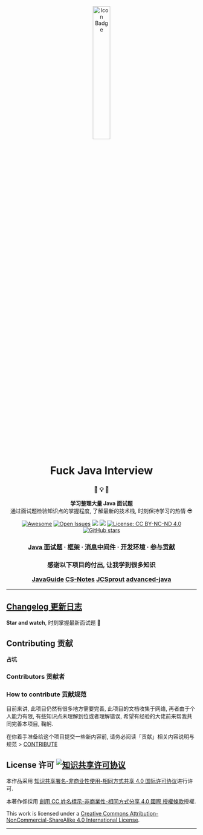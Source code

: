 <div align="center"><img src="https://github.com/dong4j/java-interview/blob/master/docs/.vuepress/public/hero.png" alt="Icon Badge" width="30%" /></div>

<h1 align="center">Fuck Java Interview</h1>

<h3 align="center">🍳  💡  🎉</h3>

<p align="center">
<strong>学习整理大量 Java 面试题</strong>
<br />
通过面试题检验知识点的掌握程度, 了解最新的技术栈, 时刻保持学习的热情 😎
</p>

<div align="center">

[![Awesome](https://cdn.rawgit.com/sindresorhus/awesome/d7305f38d29fed78fa85652e3a63e154dd8e8829/media/badge.svg)](https://github.com/sindresorhus/awesome) 
[![Open Issues](http://githubbadges.herokuapp.com/boennemann/badges/issues.svg?style=flat)](https://github.com/dong4j/java-interview/issues) 
![](https://img.shields.io/github/last-commit/dong4j/java-interview.svg) ![](https://img.shields.io/github/repo-size/dong4j/java-interview.svg) 
[![License: CC BY-NC-ND 4.0](https://img.shields.io/badge/License-CC%20BY--NC--SA%204.0-03A9F4.svg)](http://creativecommons.org/licenses/by-nc-nd/4.0/)
[![GitHub stars](https://img.shields.io/github/stars/dong4j/java-interview.svg?style=social)](https://github.com/dong4j/java-interview)

</div>

<h3 align="center">
    <a href="./docs/java/se/README.md">Java 面试题</a>
    <span> · </span>
    <a href="./docs/framework/README.md">框架</a>
    <span> · </span>
    <a href="./docs/mq/README.md">消息中间件</a>
    <span> · </span>
    <a href="./docs/dev-env/README.md">开发环境</a>
    <span> · </span>
    <a href="./docs/github/contribute.md">参与贡献</a>
</h3>

<h3 align="center">

**感谢以下项目的付出, 让我学到很多知识**

[JavaGuide](https://github.com/Snailclimb/JavaGuide)
[CS-Notes](https://github.com/CyC2018/CS-Notes)
[JCSprout](https://github.com/crossoverJie/JCSprout)
[advanced-java](https://github.com/doocs/advanced-java)

</h3>

---

## [Changelog 更新日志](./docs/github/changelog.md)

**Star and watch**, 时刻掌握最新面试题 💪

## Contributing 贡献

**占坑**

### Contributors 贡献者

### How to contribute 贡献规范

目前来讲, 此项目仍然有很多地方需要完善, 此项目的文档收集于网络, 再者由于个人能力有限, 有些知识点未理解到位或者理解错误, 希望有经验的大佬前来帮我共同完善本项目, 鞠躬. 

在你着手准备给这个项目提交一些新内容前, 请务必阅读「贡献」相关内容说明与规范 > [CONTRIBUTE](./docs/github/contribute.md)

## License 许可  [![知识共享许可协议](https://i.creativecommons.org/l/by-nc-sa/4.0/80x15.png)](http://creativecommons.org/licenses/by-nc-sa/4.0/)

本作品采用 [知识共享署名-非商业性使用-相同方式共享 4.0 国际许可协议](http://creativecommons.org/licenses/by-nc-sa/4.0/)进行许可.

本著作係採用 [創用 CC 姓名標示-非商業性-相同方式分享 4.0 國際 授權條款](http://creativecommons.org/licenses/by-nc-sa/4.0/)授權.

This work is licensed under a [Creative Commons Attribution-NonCommercial-ShareAlike 4.0 International License](http://creativecommons.org/licenses/by-nc-sa/4.0/).

---